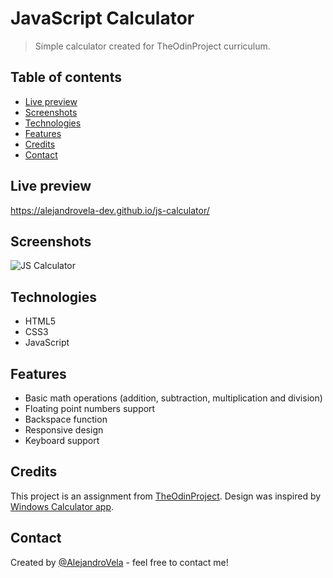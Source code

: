 # JavaScript Calculator

> Simple calculator created for TheOdinProject curriculum.

## Table of contents

- [Live preview](#live-preview)
- [Screenshots](#screenshots)
- [Technologies](#technologies)
- [Features](#features)
- [Credits](#credits)
- [Contact](#contact)

## Live preview

https://alejandrovela-dev.github.io/js-calculator/

## Screenshots

![JS Calculator](https://media.giphy.com/media/hC6MfsbKHXqPzsAd8S/giphy.gif)

## Technologies

- HTML5
- CSS3
- JavaScript

## Features

- Basic math operations (addition, subtraction, multiplication and division)
- Floating point numbers support
- Backspace function
- Responsive design
- Keyboard support

## Credits

This project is an assignment from [TheOdinProject](https://www.theodinproject.com). Design was inspired by [Windows Calculator app](https://github.com/Microsoft/calculator).

## Contact

Created by [@AlejandroVela](https://github.com/AlejandroVela-Dev) - feel free to contact me!
